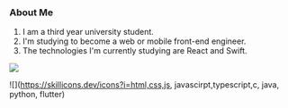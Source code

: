### About Me
1. I am a third year university student.
2. I'm studying to become a web or mobile front-end engineer.
3. The technologies I'm currently studying are React and Swift.

![](https://github-readme-stats.vercel.app/api/top-langs?username=nki1121&show_icons=true&locale=en&layout=compact)

![](https://skillicons.dev/icons?i=html,css,js, javascirpt,typescript,c, java, python, flutter)
